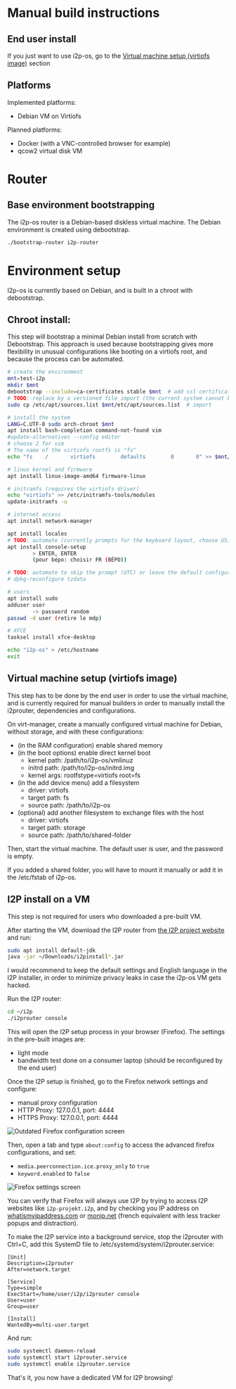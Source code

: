 # Manual build instructions

## End user install

If you just want to use i2p-os, go to the [Virtual machine setup (virtiofs image)](#virtual-machine-setup-virtiofs-image) section

## Platforms

Implemented platforms:
- Debian VM on Virtiofs

Planned platforms:
- Docker (with a VNC-controlled browser for example)
- qcow2 virtual disk VM


# Router

## Base environment bootstrapping

The i2p-os router is a Debian-based diskless virtual machine.
The Debian environment is created using debootstrap.

```sh
./bootstrap-router i2p-router
```


# Environment setup

I2p-os is currently based on Debian, and is built in a chroot with debootstrap.

## Chroot install:

This step will bootstrap a minimal Debian install from scratch with Debootstrap. This approach is used because bootstrapping gives more flexibility in unusual configurations like booting on a virtiofs root, and because the process can be automated.

```sh
# create the environment
mnt=test-i2p
mkdir $mnt
debootstrap --include=ca-certificates stable $mnt  # add ssl certificates before chrooting
# TODO: replace by a versioned file import (the current system cannot be built without a pre-installed debian)
sudo cp /etc/apt/sources.list $mnt/etc/apt/sources.list  # import
```

```sh
# install the system
LANG=C.UTF-8 sudo arch-chroot $mnt
apt install bash-completion command-not-found vim
#update-alternatives --config editor
# choose 2 for vim
# The name of the virtiofs rootfs is "fs"
echo "fs    /       virtiofs        defaults        0       0" >> $mnt/etc/fstab

# linux kernel and firmware
apt install linux-image-amd64 firmware-linux

# initramfs (requires the virtiofs driver)
echo "virtiofs" >> /etc/initramfs-tools/modules
update-initramfs -u

# internet access
apt install network-manager

apt install locales
# TODO: automate (currently prompts for the keyboard layout, choose US)
apt install console-setup
        > ENTER, ENTER
        (pour bépo: choisir FR (BÉPO))

# TODO: automate to skip the prompt (UTC) or leave the default configuration
# dpkg-reconfigure tzdata

# users
apt install sudo
adduser user
        -> password random
passwd -d user (retire le mdp)

# XFCE
tasksel install xfce-desktop

echo "i2p-os" > /etc/hostname
exit
```

## Virtual machine setup (virtiofs image)

This step has to be done by the end user in order to use the virtual machine, and is currently required for manual builders in order to manually install the i2prouter, dependencies and configurations.

On virt-manager, create a manually configured virtual machine for Debian, without storage, and with these configurations:
- (in the RAM configuration) enable shared memory
- (in the boot options) enable direct kernel boot
    - kernel path: /path/to/i2p-os/vmlinuz
    - initrd path: /path/to/i2p-os/initrd.img
    - kernel args: rootfstype=virtiofs root=fs
- (in the add device menu) add a filesystem
    - driver: virtiofs
    - target path: fs
    - source path: /path/to/i2p-os
- (optional) add another filesystem to exchange files with the host
    - driver: virtiofs
    - target path: storage
    - source path: /path/to/shared-folder

Then, start the virtual machine. The default user is user, and the password is empty.

If you added a shared folder, you will have to mount it manually or add it in the /etc/fstab of i2p-os.


## I2P install on a VM

This step is not required for users who downloaded a pre-built VM.

After starting the VM, download the I2P router from [the I2P project website](https://geti2p.net/en/download) and run:
```sh
sudo apt install default-jdk
java -jar ~/Downloads/i2pinstall*.jar
```

I would recommend to keep the default settings and English language in the I2P installer, in order to minimize privacy leaks in case the i2p-os VM gets hacked.


Run the I2P router:
```sh
cd ~/i2p
./i2prouter console
```
This will open the I2P setup process in your browser (Firefox).
The settings in the pre-built images are:
- light mode
- bandwidth test done on a consumer laptop (should be reconfigured by the end user)

Once the I2P setup is finished, go to the Firefox network settings and configure:
- manual proxy configuration
- HTTP Proxy: 127.0.0.1, port: 4444
- HTTPS Proxy: 127.0.0.1, port: 4444

![Outdated Firefox configuration screen](https://geti2p.net/_static/images/firefox57.connectionsettings.png)

Then, open a tab and type `about:config` to access the advanced firefox configurations, and set:
- `media.peerconnection.ice.proxy_only` to `true`
- `keyword.enabled` to `false`

![Firefox settings screen](https://geti2p.net/_static/images/firefox.webrtc.png)

You can verify that Firefox will always use I2P by trying to access I2P websites like `i2p-projekt.i2p`, and by checking you IP address on [whatismyipaddress.com](https://whatismyipaddress.com/) or [monip.net](https://monip.net/) (french equivalent with less tracker popups and distraction).


To make the I2P service into a background service, stop the i2prouter with Ctrl+C, add this SystemD file to /etc/systemd/system/i2prouter.service:

```
[Unit]
Description=i2prouter
After=network.target

[Service]
Type=simple
ExecStart=/home/user/i2p/i2prouter console
User=user
Group=user

[Install]
WantedBy=multi-user.target
```

And run:
```sh
sudo systemctl daemon-reload
sudo systemctl start i2prouter.service
sudo systemctl enable i2prouter.service
```

That's it, you now have a dedicated VM for I2P browsing!
